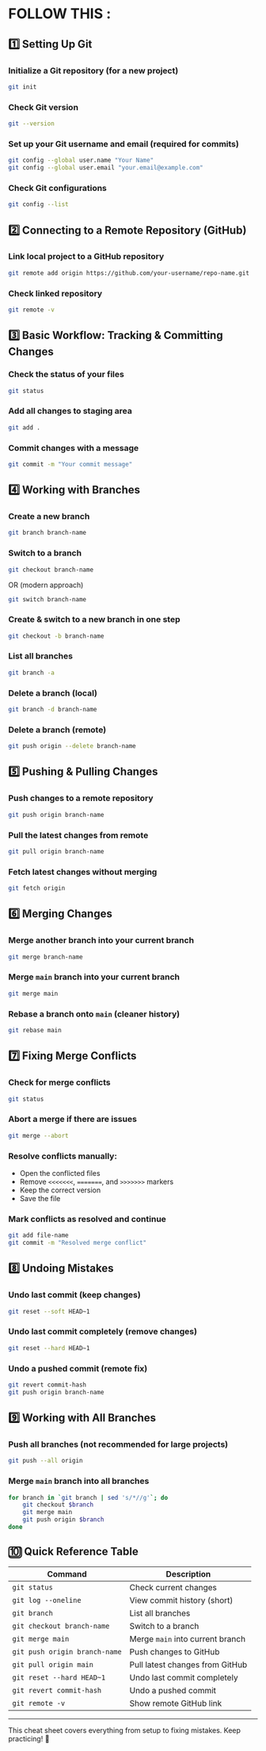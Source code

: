 # FOLLOW THIS :

## 1️⃣ Setting Up Git

### Initialize a Git repository (for a new project)

```bash
git init

```

### Check Git version

```bash
git --version

```

### Set up your Git username and email (required for commits)

```bash
git config --global user.name "Your Name"
git config --global user.email "your.email@example.com"

```

### Check Git configurations

```bash
git config --list

```

## 2️⃣ Connecting to a Remote Repository (GitHub)

### Link local project to a GitHub repository

```bash
git remote add origin https://github.com/your-username/repo-name.git

```

### Check linked repository

```bash
git remote -v

```

## 3️⃣ Basic Workflow: Tracking & Committing Changes

### Check the status of your files

```bash
git status

```

### Add all changes to staging area

```bash
git add .

```

### Commit changes with a message

```bash
git commit -m "Your commit message"

```

## 4️⃣ Working with Branches

### Create a new branch

```bash
git branch branch-name

```

### Switch to a branch

```bash
git checkout branch-name

```

OR (modern approach)

```bash
git switch branch-name

```

### Create & switch to a new branch in one step

```bash
git checkout -b branch-name

```

### List all branches

```bash
git branch -a

```

### Delete a branch (local)

```bash
git branch -d branch-name

```

### Delete a branch (remote)

```bash
git push origin --delete branch-name

```

## 5️⃣ Pushing & Pulling Changes

### Push changes to a remote repository

```bash
git push origin branch-name

```

### Pull the latest changes from remote

```bash
git pull origin branch-name

```

### Fetch latest changes without merging

```bash
git fetch origin

```

## 6️⃣ Merging Changes

### Merge another branch into your current branch

```bash
git merge branch-name

```

### Merge `main` branch into your current branch

```bash
git merge main

```

### Rebase a branch onto `main` (cleaner history)

```bash
git rebase main

```

## 7️⃣ Fixing Merge Conflicts

### Check for merge conflicts

```bash
git status

```

### Abort a merge if there are issues

```bash
git merge --abort

```

### Resolve conflicts manually:

- Open the conflicted files
- Remove `<<<<<<<`, `=======`, and `>>>>>>>` markers
- Keep the correct version
- Save the file

### Mark conflicts as resolved and continue

```bash
git add file-name
git commit -m "Resolved merge conflict"

```

## 8️⃣ Undoing Mistakes

### Undo last commit (keep changes)

```bash
git reset --soft HEAD~1

```

### Undo last commit completely (remove changes)

```bash
git reset --hard HEAD~1

```

### Undo a pushed commit (remote fix)

```bash
git revert commit-hash
git push origin branch-name

```

## 9️⃣ Working with All Branches

### Push all branches (not recommended for large projects)

```bash
git push --all origin

```

### Merge `main` branch into all branches

```bash
for branch in `git branch | sed 's/*//g'`; do
    git checkout $branch
    git merge main
    git push origin $branch
done

```

## 🔟 Quick Reference Table

| Command | Description |
| --- | --- |
| `git status` | Check current changes |
| `git log --oneline` | View commit history (short) |
| `git branch` | List all branches |
| `git checkout branch-name` | Switch to a branch |
| `git merge main` | Merge `main` into current branch |
| `git push origin branch-name` | Push changes to GitHub |
| `git pull origin main` | Pull latest changes from GitHub |
| `git reset --hard HEAD~1` | Undo last commit completely |
| `git revert commit-hash` | Undo a pushed commit |
| `git remote -v` | Show remote GitHub link |

---

This cheat sheet covers everything from setup to fixing mistakes. Keep practicing! 🚀